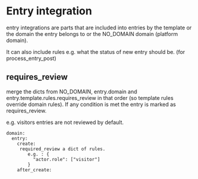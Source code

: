 # Entry integration

entry integrations are parts that are included
into entries by the template or the domain the entry belongs to
or the NO_DOMAIN domain (platform domain).

It can also include rules e.g. what the status of new entry
should be.  (for process_entry_post)

## requires_review
merge the dicts from NO_DOMAIN, entry.domain and entry.template.rules.requires_review
in that order (so template rules override domain rules). If any condition is met
the entry is marked as requires_review.

e.g. visitors entries are not reviewed by default.

```
domain:
  entry:
    create:
     required_review a dict of rules.
        e.g. : {
          "actor.role": ["visitor"]
        }
    after_create:
```